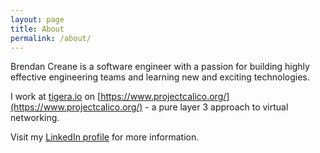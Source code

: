 ```yaml
---
layout: page
title: About
permalink: /about/
---
```


Brendan Creane is a software engineer with a passion for building
highly effective engineering teams and learning new and exciting
technologies.

I work at [tigera.io](https://www.tigera.io/) on
[https://www.projectcalico.org/](https://www.projectcalico.org/) - 
a pure layer 3 approach to virtual networking.

Visit my [LinkedIn profile](https://www.linkedin.com/in/brendancreane/)
for more information.
